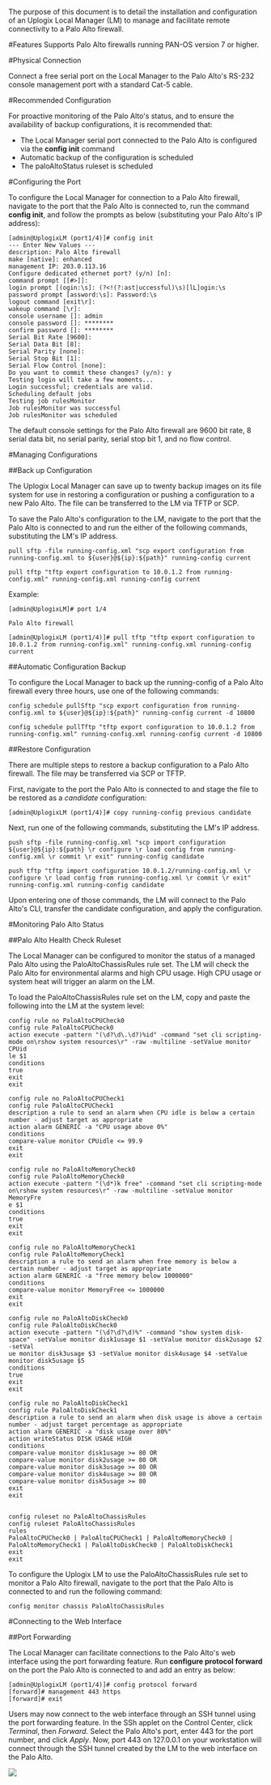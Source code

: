 <!-- 5.4 -->
The purpose of this document is to detail the installation and configuration of an Uplogix Local Manager (LM) to manage and facilitate remote connectivity to a Palo Alto firewall.

#Features
Supports Palo Alto firewalls running PAN-OS version 7 or higher.

#Physical Connection

Connect a free serial port on the Local Manager to the Palo Alto's RS-232 console management port with a standard Cat-5 cable.

#Recommended Configuration

For proactive monitoring of the Palo Alto's status, and to ensure the availability of backup configurations, it is recommended that:
- The Local Manager serial port connected to the Palo Alto is configured via the **config init** command
- Automatic backup of the configuration is scheduled 
- The paloAltoStatus ruleset is scheduled

#Configuring the Port

To configure the Local Manager for connection to a Palo Alto firewall, navigate to the port that the Palo Alto is connected to, run the command **config init**, and follow the prompts as below (substituting your Palo Alto's IP address):

```
[admin@UplogixLM (port1/4)]# config init
--- Enter New Values ---
description: Palo Alto firewall
make [native]: enhanced
management IP: 203.0.113.16
Configure dedicated ethernet port? (y/n) [n]:
command prompt [[#>]]:
login prompt [(ogin:\s]: (?<!(?:ast|uccessful)\s)[lL]ogin:\s
password prompt [assword:\s]: Password:\s
logout command [exit\r]:
wakeup command [\r]:
console username []: admin
console password []: ********
confirm password []: ********
Serial Bit Rate [9600]:
Serial Data Bit [8]:
Serial Parity [none]:
Serial Stop Bit [1]:
Serial Flow Control [none]:
Do you want to commit these changes? (y/n): y
Testing login will take a few moments...
Login successful; credentials are valid.
Scheduling default jobs
Testing job rulesMonitor
Job rulesMonitor was successful
Job rulesMonitor was scheduled
```

The default console settings for the Palo Alto firewall are 9600 bit rate, 8 serial data bit, no serial parity, serial stop bit 1, and no flow control.

#Managing Configurations

##Back up Configuration 

The Uplogix Local Manager can save up to twenty backup images on its file system for use in restoring a configuration or pushing a configuration to a new Palo Alto. The file can be transferred to the LM via TFTP or SCP.

To save the Palo Alto's configuration to the LM, navigate to the port that the Palo Alto is connected to and run the either of the following commands, substituting the LM's IP address.

```
pull sftp -file running-config.xml "scp export configuration from running-config.xml to ${user}@${ip}:${path}" running-config current

pull tftp "tftp export configuration to 10.0.1.2 from running-config.xml" running-config.xml running-config current 
```

Example: 

```
[admin@UplogixLM]# port 1/4

Palo Alto firewall

[admin@UplogixLM (port1/4)]# pull tftp "tftp export configuration to 10.0.1.2 from running-config.xml" running-config.xml running-config current
```

##Automatic Configuration Backup

To configure the Local Manager to back up the running-config of a Palo Alto firewall every three hours, use one of the following commands:
```
config schedule pullSftp "scp export configuration from running-config.xml to ${user}@${ip}:${path}" running-config current -d 10800

config schedule pullTftp "tftp export configuration to 10.0.1.2 from running-config.xml" running-config.xml running-config current -d 10800
```

##Restore Configuration

There are multiple steps to restore a backup configuration to a Palo Alto firewall. The file may be transferred via SCP or TFTP. 

First, navigate to the port the Palo Alto is connected to and stage the file to be restored as a *candidate* configuration:

```
[admin@UplogixLM (port1/4)]# copy running-config previous candidate
```

Next, run one of the following commands, substituting the LM's IP address.

```
push sftp -file running-config.xml "scp import configuration ${user}@${ip}:${path} \r configure \r load config from running-config.xml \r commit \r exit" running-config candidate

push tftp "tftp import configuration 10.0.1.2/running-config.xml \r configure \r load config from running-config.xml \r commit \r exit" running-config.xml running-config candidate
```

Upon entering one of those commands, the LM will connect to the Palo Alto's CLI, transfer the candidate configuration, and apply the configuration.

#Monitoring Palo Alto Status

##Palo Alto Health Check Ruleset

The Local Manager can be configured to monitor the status of a managed Palo Alto using the PaloAltoChassisRules rule set. The LM will check the Palo Alto for environmental alarms and high CPU usage. High CPU usage or system heat will trigger an alarm on the LM. 

To load the PaloAltoChassisRules rule set on the LM, copy and paste the following into the LM at the system level:

```
config rule no PaloAltoCPUCheck0
config rule PaloAltoCPUCheck0
action execute -pattern "(\d?\d\.\d?)%id" -command "set cli scripting-mode on\rshow system resources\r" -raw -multiline -setValue monitor CPUid
le $1
conditions
true
exit
exit

config rule no PaloAltoCPUCheck1
config rule PaloAltoCPUCheck1
description a rule to send an alarm when CPU idle is below a certain number - adjust target as appropriate
action alarm GENERIC -a "CPU usage above 0%"
conditions
compare-value monitor CPUidle <= 99.9
exit
exit

config rule no PaloAltoMemoryCheck0
config rule PaloAltoMemoryCheck0
action execute -pattern "(\d*)k free" -command "set cli scripting-mode on\rshow system resources\r" -raw -multiline -setValue monitor MemoryFre
e $1
conditions
true
exit
exit

config rule no PaloAltoMemoryCheck1
config rule PaloAltoMemoryCheck1
description a rule to send an alarm when free memory is below a certain number - adjust target as appropriate
action alarm GENERIC -a "free memory below 1000000"
conditions
compare-value monitor MemoryFree <= 1000000
exit
exit

config rule no PaloAltoDiskCheck0
config rule PaloAltoDiskCheck0
action execute -pattern "(\d?\d?\d)%" -command "show system disk-space" -setValue monitor disk1usage $1 -setValue monitor disk2usage $2 -setVal
ue monitor disk3usage $3 -setValue monitor disk4usage $4 -setValue monitor disk5usage $5
conditions
true
exit
exit

config rule no PaloAltoDiskCheck1
config rule PaloAltoDiskCheck1
description a rule to send an alarm when disk usage is above a certain number - adjust target percentage as appropriate
action alarm GENERIC -a "disk usage over 80%"
action writeStatus DISK USAGE HIGH
conditions
compare-value monitor disk1usage >= 80 OR
compare-value monitor disk2usage >= 80 OR
compare-value monitor disk3usage >= 80 OR
compare-value monitor disk4usage >= 80 OR
compare-value monitor disk5usage >= 80
exit
exit


config ruleset no PaloAltoChassisRules
config ruleset PaloAltoChassisRules
rules
PaloAltoCPUCheck0 | PaloAltoCPUCheck1 | PaloAltoMemoryCheck0 | PaloAltoMemoryCheck1 | PaloAltoDiskCheck0 | PaloAltoDiskCheck1
exit
exit

```

To configure the Uplogix LM to use the PaloAltoChassisRules rule set to monitor a Palo Alto firewall, navigate to the port that the Palo Alto is connected to and run the following command:

```
config monitor chassis PaloAltoChassisRules
```

#Connecting to the Web Interface

##Port Forwarding

The Local Manager can facilitate connections to the Palo Alto's web interface using the port forwarding feature. Run **configure protocol forward** on the port the Palo Alto is connected to and add an entry as below: 

```
[admin@UplogixLM (port1/4)]# config protocol forward
[forward]# management 443 https
[forward]# exit
```

Users may now connect to the web interface through an SSH tunnel using the port forwarding feature. In the SSh applet on the Control Center, click *Terminal*, then *Forward*. Select the Palo Alto's port, enter 443 for the port number, and click *Apply*. Now, port 443 on 127.0.0.1 on your workstation will connect through the SSH tunnel created by the LM to the web interface on the Palo Alto.

![](http://www.uplogix.com/support/docs/img/PaloAlto/PortForwarding.png)